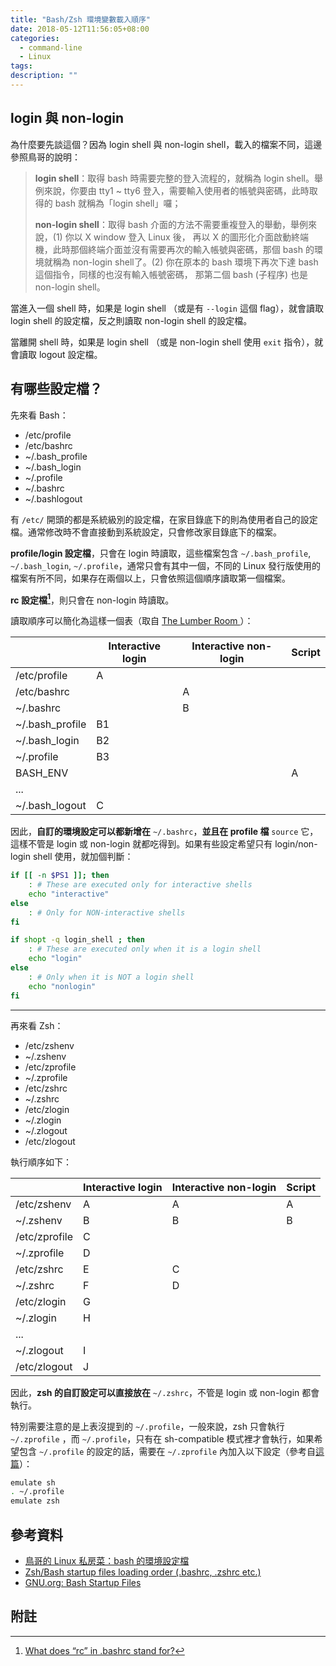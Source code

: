 ```yaml
---
title: "Bash/Zsh 環境變數載入順序"
date: 2018-05-12T11:56:05+08:00
categories:
  - command-line
  - Linux
tags:
description: ""
---
```


## login 與 non-login

為什麼要先談這個？因為 login shell 與 non-login shell，載入的檔案不同，這邊參照鳥哥的說明：

> **login shell**：取得 bash 時需要完整的登入流程的，就稱為 login shell。舉例來說，你要由 tty1 ~ tty6 登入，需要輸入使用者的帳號與密碼，此時取得的 bash 就稱為「login shell」囉；
>
> **non-login shell**：取得 bash 介面的方法不需要重複登入的舉動，舉例來說，(1) 你以 X window 登入 Linux 後， 再以 X 的圖形化介面啟動終端機，此時那個終端介面並沒有需要再次的輸入帳號與密碼，那個 bash 的環境就稱為 non-login shell了。(2) 你在原本的 bash 環境下再次下達 bash 這個指令，同樣的也沒有輸入帳號密碼， 那第二個 bash (子程序) 也是 non-login shell。

當進入一個 shell 時，如果是 login shell （或是有 `--login` 這個 flag），就會讀取 login shell 的設定檔，反之則讀取 non-login shell 的設定檔。

當離開 shell 時，如果是 login shell （或是 non-login shell 使用 `exit` 指令），就會讀取 logout 設定檔。


## 有哪些設定檔？

先來看 Bash：

 - /etc/profile
 - /etc/bashrc
 - ~/.bash_profile
 - ~/.bash_login
 - ~/.profile
 - ~/.bashrc
 - ~/.bashlogout

有 `/etc/` 開頭的都是系統級別的設定檔，在家目錄底下的則為使用者自己的設定檔。通常修改時不會直接動到系統設定，只會修改家目錄底下的檔案。

**profile/login 設定檔**，只會在 login 時讀取，這些檔案包含 `~/.bash_profile`, `~/.bash_login`, `~/.profile`，通常只會有其中一個，不同的 Linux 發行版使用的檔案有所不同，如果存在兩個以上，只會依照這個順序讀取第一個檔案。

**rc 設定檔[^1]**，則只會在 non-login 時讀取。

讀取順序可以簡化為這樣一個表（取自 [ The Lumber Room ](https://shreevatsa.wordpress.com/2008/03/30/zshbash-startup-files-loading-order-bashrc-zshrc-etc/)）：


|                 | Interactive login | Interactive non-login | Script |
|-----------------|-------------------|-----------------------|--------|
| /etc/profile    | A                 |                       |        |
| /etc/bashrc     |                   | A                     |        |
| ~/.bashrc       |                   | B                     |        |
| ~/.bash_profile | B1                |                       |        |
| ~/.bash_login   | B2                |                       |        |
| ~/.profile      | B3                |                       |        |
| BASH_ENV        |                   |                       | A      |
| ...             |                   |                       |        |
| ~/.bash_logout  | C                 |                       |        |

因此，**自訂的環境設定可以都新增在** `~/.bashrc`，**並且在 profile 檔** `source` 它，這樣不管是 login 或 non-login 就都吃得到。如果有些設定希望只有 login/non-login shell 使用，就加個判斷：

```sh
if [[ -n $PS1 ]]; then
    : # These are executed only for interactive shells
    echo "interactive"
else
    : # Only for NON-interactive shells
fi

if shopt -q login_shell ; then
    : # These are executed only when it is a login shell
    echo "login"
else
    : # Only when it is NOT a login shell
    echo "nonlogin"
fi
```

---

再來看 Zsh：

 - /etc/zshenv
 - ~/.zshenv
 - /etc/zprofile
 - ~/.zprofile
 - /etc/zshrc
 - ~/.zshrc
 - /etc/zlogin
 - ~/.zlogin
 - ~/.zlogout
 - /etc/zlogout

執行順序如下：

|               | Interactive login | Interactive non-login | Script |
|---------------|-------------------|-----------------------|--------|
| /etc/zshenv   | A                 | A                     | A      |
| ~/.zshenv     | B                 | B                     | B      |
| /etc/zprofile | C                 |                       |        |
| ~/.zprofile   | D                 |                       |        |
| /etc/zshrc    | E                 | C                     |        |
| ~/.zshrc      | F                 | D                     |        |
| /etc/zlogin   | G                 |                       |        |
| ~/.zlogin     | H                 |                       |        |
| ...           |                   |                       |        |
| ~/.zlogout    | I                 |                       |        |
| /etc/zlogout  | J                 |                       |        |


因此，**zsh 的自訂設定可以直接放在** `~/.zshrc`，不管是 login 或 non-login 都會執行。

特別需要注意的是上表沒提到的 `~/.profile`，一般來說，zsh 只會執行 `~/.zprofile` ，而 `~/.profile`，只有在 sh-compatible  模式裡才會執行，如果希望包含 `~/.profile` 的設定的話，需要在 `~/.zprofile` 內加入以下設定（參考自[這篇](https://superuser.com/questions/187639/zsh-not-hitting-profile)）：

```sh
emulate sh
. ~/.profile
emulate zsh
```

## 參考資料

 - [鳥哥的 Linux 私房菜：bash 的環境設定檔](http://linux.vbird.org/linux_basic/0320bash.php)
 - [Zsh/Bash startup files loading order (.bashrc, .zshrc etc.)](https://shreevatsa.wordpress.com/2008/03/30/zshbash-startup-files-loading-order-bashrc-zshrc-etc/)
 - [GNU.org: Bash Startup Files](https://www.gnu.org/software/bash/manual/html_node/Bash-Startup-Files.html)


## 附註

[^1]: [What does “rc” in .bashrc stand for?](https://unix.stackexchange.com/questions/3467/what-does-rc-in-bashrc-stand-for)
